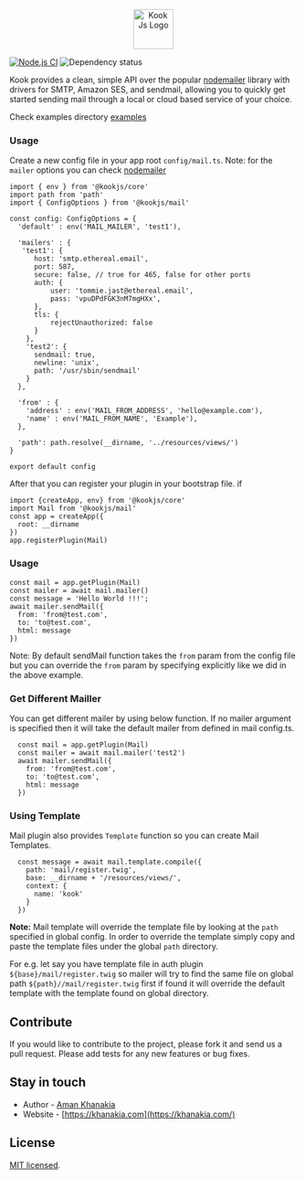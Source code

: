 <p align="center">
  <a href="https://kook.khanakia.com/" target="blank"><img src="https://avatars2.githubusercontent.com/u/66347265?s=400&u=b1b91a259fdc55c20a14b18b144ca6af4ed33931&v=4" width="70" alt="Kook Js Logo" /></a>
</p>


[![Node.js CI](https://github.com/node-cache/node-cache/workflows/Node.js%20CI/badge.svg?branch=master)](https://github.com/node-cache/node-cache/actions?query=workflow%3A%22Node.js+CI%22+branch%3A%22master%22)
![Dependency status](https://img.shields.io/david/node-cache/node-cache)

Kook provides a clean, simple API over the popular [nodemailer](https://nodemailer.com/) library with drivers for SMTP, Amazon SES, and sendmail, allowing you to quickly get started sending mail through a local or cloud based service of your choice.

Check examples directory [examples](https://github.com/kookjs/kook/tree/master/examples/mail)


### Usage
Create a new config file in your app root `config/mail.ts`.
Note: for the `mailer` options you can check [nodemailer](https://nodemailer.com/)
```
import { env } from '@kookjs/core'
import path from 'path'
import { ConfigOptions } from '@kookjs/mail'

const config: ConfigOptions = {
  'default' : env('MAIL_MAILER', 'test1'),

  'mailers' : {
   'test1': {
      host: 'smtp.ethereal.email',
      port: 587,
      secure: false, // true for 465, false for other ports
      auth: {
          user: 'tommie.jast@ethereal.email',
          pass: 'vpuDPdFGK3nM7mgHXx',
      },
      tls: {
          rejectUnauthorized: false
      }
    },
    'test2': {
      sendmail: true,
      newline: 'unix',
      path: '/usr/sbin/sendmail'
    }
  },

  'from' : {
    'address' : env('MAIL_FROM_ADDRESS', 'hello@example.com'),
    'name' : env('MAIL_FROM_NAME', 'Example'),
  },

  'path': path.resolve(__dirname, '../resources/views/')
}

export default config
```

After that you can register your plugin in your bootstrap file. if 
```
import {createApp, env} from '@kookjs/core'
import Mail from '@kookjs/mail'
const app = createApp({
  root: __dirname
})
app.registerPlugin(Mail)
```

### Usage

```
const mail = app.getPlugin(Mail)
const mailer = await mail.mailer()
const message = 'Hello World !!!';
await mailer.sendMail({
  from: 'from@test.com',
  to: 'to@test.com',
  html: message
})
```

Note: By default sendMail function takes the `from` param from the config file but you can override the `from` param by specifying explicitly like we did in the above example.


### Get Different Mailler
You can get different mailer by using below function. If no mailer argument is specified then it will take the default mailer from defined in mail config.ts.
```
  const mail = app.getPlugin(Mail)
  const mailer = await mail.mailer('test2')
  await mailer.sendMail({
    from: 'from@test.com',
    to: 'to@test.com',
    html: message
  })

```

### Using Template
Mail plugin also provides `Template` function so you can create Mail Templates. 
```
  const message = await mail.template.compile({
    path: 'mail/register.twig',
    base: __dirname + '/resources/views/',
    context: {
      name: 'kook'
    }
  })
```

**Note:** Mail template will override the template file by looking at the `path` specified in global config.
In order to override the template simply copy and paste the template files under the global `path` directory.

For e.g. let say you have template file in auth plugin `${base}/mail/register.twig` so mailer will try to find the same file on global path `${path}//mail/register.twig` first if found it will override the default template with the template found on global directory.


## Contribute

If you would like to contribute to the project, please fork it and send us a pull request.  Please add tests
for any new features or bug fixes.

## Stay in touch

* Author - [Aman Khanakia](https://twitter.com/mrkhanakia)
* Website - [https://khanakia.com](https://khanakia.com/)

## License

[MIT licensed](LICENSE).